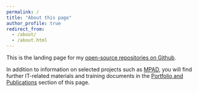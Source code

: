 ```yaml
---
permalink: /
title: "About this page"
author_profile: true
redirect_from: 
  - /about/
  - /about.html
---
```


This is the landing page for my [open-source repositories on Github](https://github.com/joergschultzelutter). 

In addition to information on selected projects such as [MPAD](https://github.com/joergschultzelutter/mpad), you will find further IT-related materials and training documents in the [Portfolio and Publications](/portfolio/) section of this page.
